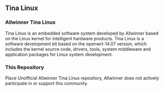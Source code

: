 ## Tina Linux

### Allwinner Tina Linux

Tina Linux is an embedded software system developed by Allwinner based on the Linux kernel for intelligent hardware products. Tina Linux is a software development kit based on the openwrt-14.07 version, which includes the kernel source code, drivers, tools, system middleware and application packages for Linux system development.

### This Repository

Place Unofficial Allwinner Tina Linux repository, Allwinner does not actively participate in or support this community.
